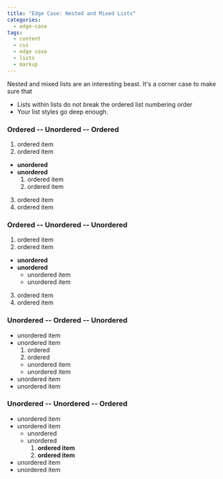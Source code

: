 ```yaml
---
title: "Edge Case: Nested and Mixed Lists"
categories:
  - edge-case
tags:
  - content
  - css
  - edge case
  - lists
  - markup
---
```


Nested and mixed lists are an interesting beast. It's a corner case to make sure that

* Lists within lists do not break the ordered list numbering order
* Your list styles go deep enough.

### Ordered -- Unordered -- Ordered

1.  ordered item
2.  ordered item

* **unordered**
* **unordered**
  1.  ordered item
  2.  ordered item

3.  ordered item
4.  ordered item

### Ordered -- Unordered -- Unordered

1.  ordered item
2.  ordered item

* **unordered**
* **unordered**
  * unordered item
  * unordered item

3.  ordered item
4.  ordered item

### Unordered -- Ordered -- Unordered

* unordered item
* unordered item
  1.  ordered
  2.  ordered
  * unordered item
  * unordered item
* unordered item
* unordered item

### Unordered -- Unordered -- Ordered

* unordered item
* unordered item
  * unordered
  * unordered
    1.  **ordered item**
    2.  **ordered item**
* unordered item
* unordered item
